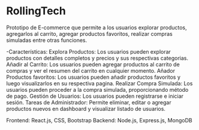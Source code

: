 # RollingTech

Prototipo de E-commerce que permite a los usuarios explorar productos, agregarlos al carrito, agregar productos favoritos, realizar compras simuladas entre otras funciones.

-Características:
Explora Productos: Los usuarios pueden explorar productos con detalles completos y precios y sus respectivas categorias.
Añadir al Carrito: Los usuarios pueden agregar productos al carrito de compras y ver el resumen del carrito en cualquier momento.
Añador Productos favoritos: Los usuarios pueden añadir productos favoritos y luego visualizarlos en su respectiva pagina.
Realizar Compra Simulada: Los usuarios pueden proceder a la compra simulada, proporcionando método de pago.
Gestión de Usuarios: Los usuarios pueden registrarse e iniciar sesión.
Tareas de Administrador: Permite eliminar, editar o agregar productos nuevos en dashboard y visualizar listado de usuarios.

Frontend: React.js, CSS, Bootstrap
Backend: Node.js, Express.js, MongoDB
